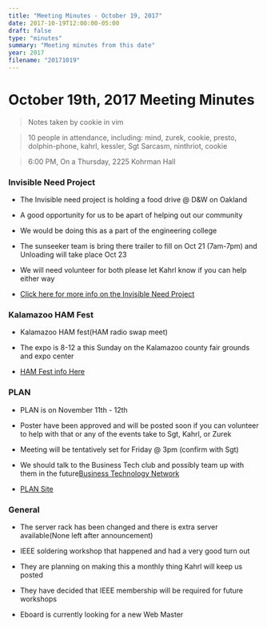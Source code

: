 ```yaml
---
title: "Meeting Minutes - October 19, 2017"
date: 2017-10-19T12:00:00-05:00
draft: false
type: "minutes"
summary: "Meeting minutes from this date"
year: 2017
filename: "20171019"
---
```


# October 19th, 2017 Meeting Minutes
> Notes taken by cookie in vim

> 10 people in attendance, including: mind, zurek, cookie, presto, dolphin-phone, kahrl, kessler, Sgt Sarcasm, ninthriot, cookie

> 6:00 PM, On a Thursday, 2225 Kohrman Hall


### Invisible Need Project

- The Invisible need project is holding a food drive @ D&W on Oakland

- A good opportunity for us to be apart of helping out our community

- We would be doing this as a part of the engineering college

- The sunseeker team is bring there trailer to fill on Oct 21 (7am-7pm) and Unloading will take place Oct 23

- We will need volunteer for both please let Kahrl know if you can help either way

- [Click here for more info on the Invisible Need Project](http://www.mywmu.com/s/1428/gid2/index.aspx?sid=1428&gid=2&pgid=2030)


### Kalamazoo HAM Fest

- Kalamazoo HAM fest(HAM radio swap meet)

- The expo is 8-12 a this  Sunday on the Kalamazoo county fair grounds and expo center

- [HAM Fest info Here](http://www.kalamazoohamfest.org/)


### PLAN

- PLAN is on  November 11th - 12th

- Poster have been approved and  will be posted soon if you can volunteer to help with that or any of the events take to Sgt, Kahrl, or Zurek

- Meeting will be tentatively set for Friday @ 3pm (confirm with Sgt)

- We should talk to the Business Tech club and possibly team up with them in the future[Business Technology Network](https://www.facebook.com/groups/wmubtn/)

- [PLAN Site](https://whatistheplan.com)

### General 

- The server rack has been changed and there is extra server available(None left after announcement)

- IEEE soldering workshop that happened and had a very good turn out

- They are planning on making this a monthly thing Kahrl will keep us posted

- They have decided that IEEE membership will be required for future workshops

- Eboard is currently looking for a new Web Master

